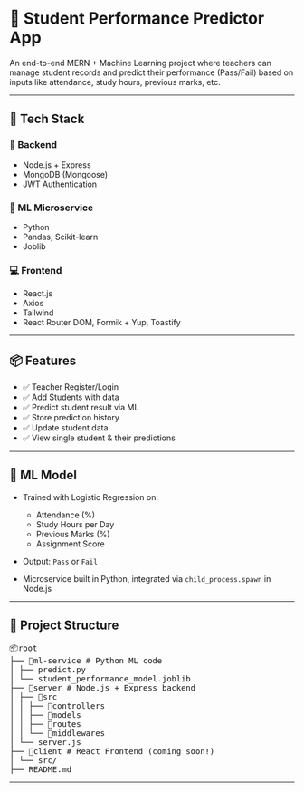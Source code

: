 # 🧠 Student Performance Predictor App

An end-to-end MERN + Machine Learning project where teachers can manage student records and predict their performance (Pass/Fail) based on inputs like attendance, study hours, previous marks, etc.

---

## 🚀 Tech Stack

### 🔧 Backend
- Node.js + Express
- MongoDB (Mongoose)
- JWT Authentication

### 🤖 ML Microservice
- Python
- Pandas, Scikit-learn
- Joblib

### 💻 Frontend
- React.js
- Axios
- Tailwind
- React Router DOM, Formik + Yup, Toastify

---

## 📦 Features

- ✅ Teacher Register/Login
- ✅ Add Students with data
- ✅ Predict student result via ML
- ✅ Store prediction history
- ✅ Update student data
- ✅ View single student & their predictions

---

## 🧮 ML Model

- Trained with Logistic Regression on:
  - Attendance (%)
  - Study Hours per Day
  - Previous Marks (%)
  - Assignment Score

- Output: `Pass` or `Fail`

- Microservice built in Python, integrated via `child_process.spawn` in Node.js

---

## 📁 Project Structure
<pre>
📦root
├── 📁ml-service # Python ML code
│ ├── predict.py
│ └── student_performance_model.joblib
├── 📁server # Node.js + Express backend
│ ├── 📁src
│ │ ├── 📁controllers
│ │ ├── 📁models
│ │ ├── 📁routes
│ │ └── 📁middlewares
│ └── server.js
├── 📁client # React Frontend (coming soon!)
│ └── src/
├── README.md
</pre>


---

